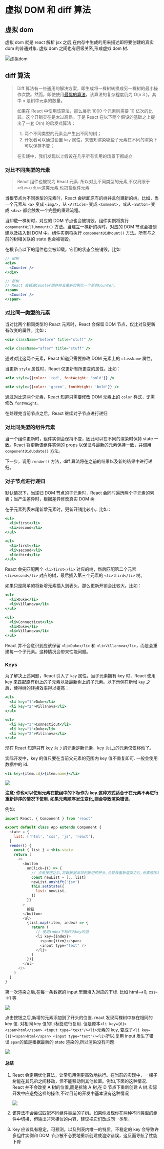 # 虚拟 DOM 和 diff 算法

## 虚拟 dom

虚拟 dom 就是 react 解析 jsx 之后,在内存中生成的用来描述即将要创建的真实 dom 的普通对象. 虚拟 dom 之间也有层级关系,形成虚拟 dom 树.

![虚拟dom](/images/vdom.png)

## diff 算法

> Diff 算法有一些通用的解决方案，即生成将一棵树转换成另一棵树的最小操作次数。然而，即使使用[最优的算法](http://grfia.dlsi.ua.es/ml/algorithms/references/editsurvey_bille.pdf)，该算法的复杂程度仍为 O(n 3 )，其中 n 是树中元素的数量。
>
> 如果在 React 中使用该算法，那么展示 1000 个元素则需要 10 亿次的比较。这个开销实在是太过高昂。于是 React 在以下两个假设的基础之上提出了一套 O(n) 的启发式算法：
>
> 1.  两个不同类型的元素会产生出不同的树；
> 2.  开发者可以通过设置 `key` 属性，来告知渲染哪些子元素在不同的渲染下可以保存不变；
>
> 在实践中，我们发现以上假设在几乎所有实用的场景下都成立

### 对比不同类型的元素

> React 组件也被视为 React 元素. 所以对比不同类型的元素,不仅局限于`<div></div>`这类元素,也包含组件元素

当根节点为不同类型的元素时，React 会拆卸原有的树并且创建新的树。比如，当一个元素从 `<a>` 变成 `<img/>`，从 `<Article>` 变成 `<Comment>`，或从 `<Button>` 变成 `<div>` 都会触发一个完整的重建流程。

当卸载一棵树时，对应的 DOM 节点也会被销毁。组件实例将执行 `componentWillUnmount()` 方法。当建立一棵新的树时，对应的 DOM 节点会被创建以及插入到 DOM 中。组件实例将执行 `componentDidMount()` 方法。所有与之前的树相关联的 state 也会被销毁。

在根节点以下的组件也会被卸载，它们的状态会被销毁。比如

```jsx
// 旧树
<div>
  <Counter />
</div>

// 新树
// React 会销毁Counter组件并且重新实例化一个新的Counter。
<span>
  <Counter />
</span>

```

### 对比同一类型的元素

当对比两个相同类型的 React 元素时，React 会保留 DOM 节点，仅比对及更新有改变的属性。比如：

```jsx
<div className="before" title="stuff" />

<div className="after" title="stuff" />
```

通过对比这两个元素，React 知道只需要修改 DOM 元素上的 `className` 属性。

当更新 `style` 属性时，React 仅更新有所更变的属性。比如：

```jsx
<div style={{color: 'red', fontWeight: 'bold'}} />

<div style={{color: 'green', fontWeight: 'bold'}} />
```

通过对比这两个元素，React 知道只需要修改 DOM 元素上的 `color` 样式，无需修改 `fontWeight`。

在处理完当前节点之后，React 继续对子节点进行递归

### 对比同类型的组件元素

当一个组件更新时，组件实例会保持不变，因此可以在不同的渲染时保持 state 一致。React 将更新该组件实例的 props 以保证与最新的元素保持一致，并调用 `componentDidUpdate()` 方法。

下一步，调用 `render()` 方法，diff 算法将在之前的结果以及新的结果中进行递归。

### 对子节点进行递归

默认情况下，当递归 DOM 节点的子元素时，React 会同时遍历两个子元素的列表；当产生差异时，根据差异修改真实 DOM 树

在子元素列表末尾新增元素时，更新开销比较小。比如：

```jsx
<ul>
  <li>first</li>
  <li>second</li>
</ul>

<ul>
  <li>first</li>
  <li>second</li>
  <li>third</li>
</ul>
```

React 会先匹配两个 `<li>first</li>` 对应的树，然后匹配第二个元素 `<li>second</li>` 对应的树，最后插入第三个元素的 `<li>third</li>` 树。

如果只是简单的将新增元素插入到表头，那么更新开销会比较大。比如：

```jsx
<ul>
  <li>Duke</li>
  <li>Villanova</li>
</ul>

<ul>
  <li>Connecticut</li>
  <li>Duke</li>
  <li>Villanova</li>
</ul>
```

React 并不会意识到应该保留 `<li>Duke</li>` 和 `<li>Villanova</li>`，而是会重建每一个子元素。这种情况会带来性能问题。

### Keys

为了解决上述问题，React 引入了 `key` 属性。当子元素拥有 key 时，React 使用 key 来匹配原有树上的子元素以及最新树上的子元素。以下示例在新增 `key` 之后，使得树的转换效率得以提高：

```jsx
<ul>
  <li key="1">Duke</li>
  <li key="2">Villanova</li>
</ul>

<ul>
  <li key="3">Connecticut</li>
  <li key="1">Duke</li>
  <li key="2">Villanova</li>
</ul>
```

现在 React 知道只有 key 为 `3` 的元素是新元素，key 为`1`,`2`的元素仅仅移动了。

实际开发中，key 的值只要在当前父元素的范围内 key 值不重复即可. 一般会使用数据中的 id.

```jsx
<li key={item.id}>{item.name}</li>
```

![](/images/on.png)

**注意: 你也可以使用元素在数组中的下标作为 key.这种方式适合于在元素不再进行重新排序的情况下使用. 如果元素顺序发生变化,则会导致渲染错误**。

例如:

```js
import React, { Component } from 'react'

export default class App extends Component {
  state = {
    list: ['html', 'css', 'js', 'react'],
  }
  render() {
    const { list } = this.state
    return (
      <>
        <button
          onClick={() => {
            // 点击按钮之后,将新数据添加到数组的开头,会导致重新渲染之后,元素顺序发生变化
            const newList = [...list]
            newList.unshift('jsx')
            this.setState({
              list: newList,
            })
          }}
        >
          按钮
        </button>
        <ul>
          {list.map((item, index) => {
            return (
              // 使用index下标作为key的值
              <li key={index}>
                <span>{item}</span>
                <input type="text" />
              </li>
            )
          })}
        </ul>
      </>
    )
  }
}
```

第一次渲染之后,在每一条数据的 input 里面填入对应的下标. 比如 html-->0, css-->1 等

![](/images/d_k1.png)

点击按钮之后,新增的元素添加到了开头的位置. react 发现两棵树中存在相同的 key 值. 对相同 key 值的`li`标签进行复用. 但是原本`<li key={0}><span>html</span> <input type="text"/><li>`元素的 key, 变成了`<li key={1}><span>html</span> <input type="text"/><li>`所以.复用 input 发生了错误.`span`的值是根据最新的 state 渲染的,所以渲染没有问题

![](/images/d_k2.png)

#### 总结

1. React 会定期优化算法，让常见用例更高效地执行。在当前的实现中，一棵子树能在其兄弟之间移动，但不能移动到其他位置。例如,下面的这种情况. React 并不会改变 A 树的位置,而是拆除 A 树,在 D 节点下重新创建 A 树.实际开发中应避免这样的操作,不过目前的开发中基本没有这种情况

   ![](/images/on1.png)

2. 该算法不会尝试匹配不同组件类型的子树。如果你发现你在两种不同类型的组件中切换，但输出非常相似的内容，建议把它们改成同一类型。

3. Key 应该具有稳定，可预测，以及列表内唯一的特质。不稳定的 key 会导致许多组件实例和 DOM 节点被不必要地重新创建或渲染错误，这反而导航了性能下降
